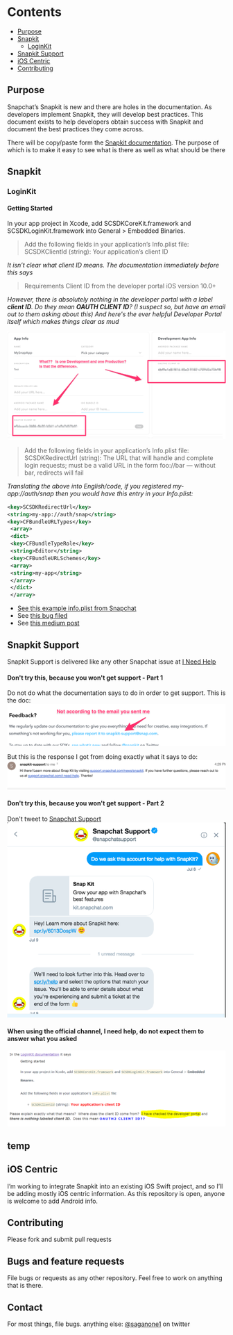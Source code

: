 # Contents
- [Purpose](#purpose)
- [Snapkit](#snapkit)
  - [LoginKit](#loginkit)
- [Snapkit Support](#snapkitsupport)
- [iOS Centric](#ioscentric)
- [Contributing](#contributing)


## Purpose
Snapchat’s Snapkit is new and there are holes in the documentation. As developers implement Snapkit, they will develop best practices. This document exists to help developers obtain success with Snapkit and document the best practices they come across.

There will be copy/paste form the [Snapkit documentation](https://docs.snapchat.com/docs/). The purpose of which is to make it easy to see what is there as well as what should be there

## Snapkit
### LoginKit
#### Getting Started

In your app project in Xcode, add SCSDKCoreKit.framework and SCSDKLoginKit.framework into General > Embedded Binaries.

>Add the following fields in your application’s Info.plist file:
>SCSDKClientId (string): Your application’s client ID

*It isn’t clear what client ID means. The documentation immediately before this says*

>Requirements
>Client ID from the developer portal
>iOS version 10.0+

*However, there is absolutely nothing in the developer portal with a label **client ID**. Do they mean **OAUTH CLIENT ID**? (I suspect so, but have an email out to them asking about this)
And here's the ever helpful Developer Portal itself which makes things clear as mud*

![devloper portal](images/devportal1.png)

>Add the following fields in your application’s Info.plist file:
>SCSDKRedirectUrl (string): The URL that will handle and complete login requests; must be a valid URL in the form foo://bar — without bar, redirects will fail

*Translating the above into English/code, if you registered *my-app://auth/snap* then you would have this entry in your Info.plist:*
```xml
<key>SCSDKRedirectUrl</key>
<string>my-app://auth/snap</string>
<key>CFBundleURLTypes</key>
 <array>
 <dict>
 <key>CFBundleTypeRole</key>
 <string>Editor</string>
 <key>CFBundleURLSchemes</key>
 <array>
 <string>my-app</string>
 </array>
 </dict>
 </array>
 ```
 - [See this example info.plist from Snapchat](https://github.com/Snap-Kit/bitmoji-sample/blob/master/ios/BitmojiSampleApp/Supporting%20Files/Info.plist)
- See [this bug filed](https://github.com/Snap-Kit/bitmoji-sample/issues/3)
- See [this medium post](https://medium.com/adventures-in-ios-mobile-app-development/snapchat-snapkit-developer-support-sadly-sad-89d63011c6ad)

## Snapkit Support
Snapkit Support is delivered like any other Snapchat issue at [I Need Help](https://support.snapchat.com/en-US/i-need-help)

#### Don't try this, because you won't get support - Part 1
Do not do what the documentation says to do in order to get support. This is the doc:
![Feedback](images/Feedback.png)

But this is the response I got from doing exactly what it says to do:
![what to do](images/response1.png)

#### Don't try this, because you won't get support - Part 2
Don't tweet to [Snapchat Support](https://twitter.com/snapchatsupport)
![twitter](images/twitter1.png)

#### When using the official channel, I need help, do not expect them to answer what you asked
![question1](images/asked1.png)

temp
---

## iOS Centric
I’m working to integrate Snapkit into an existing iOS Swift project, and so I’ll be adding mostly iOS centric information. As this repository is open, anyone is welcome to add Android info.

## Contributing
Please fork and submit pull requests

## Bugs and feature requests
File bugs or requests as any other repository. Feel free to work on anything that is there.

## Contact
For most things, file bugs. anything else:
[@saganone1](http://twitter.com/saganone1) on twitter
